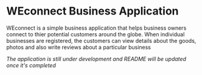 # WEconnect Business Application

WEconnect is a simple business application that helps business owners connect to thier potential customers around the globe. When individual businesses are registered, the customers can view details about the goods, photos and also write reviews about a particular business

*The application is still under development and README will be updated once it's completed*